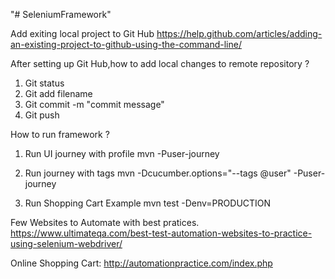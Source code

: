 "# SeleniumFramework" 

Add exiting local project to Git Hub
https://help.github.com/articles/adding-an-existing-project-to-github-using-the-command-line/

After setting up Git Hub,how to add local changes to remote repository ?

1. Git status
2. Git add filename
3. Git commit -m "commit message"
4. Git push

How to run framework ?
1. Run UI journey with profile
mvn -Puser-journey

2. Run journey with tags
mvn -Dcucumber.options="--tags @user" -Puser-journey

3. Run Shopping Cart Example
mvn test -Denv=PRODUCTION

Few Websites to Automate with best pratices.
https://www.ultimateqa.com/best-test-automation-websites-to-practice-using-selenium-webdriver/

Online Shopping Cart:
http://automationpractice.com/index.php

